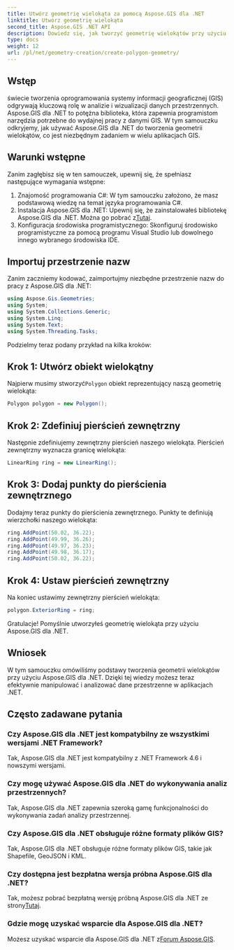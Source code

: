 ```yaml
---
title: Utwórz geometrię wielokąta za pomocą Aspose.GIS dla .NET
linktitle: Utwórz geometrię wielokąta
second_title: Aspose.GIS .NET API
description: Dowiedz się, jak tworzyć geometrię wielokątów przy użyciu Aspose.GIS dla .NET. Samouczek krok po kroku dla programistów .NET.
type: docs
weight: 12
url: /pl/net/geometry-creation/create-polygon-geometry/
---
```

## Wstęp
świecie tworzenia oprogramowania systemy informacji geograficznej (GIS) odgrywają kluczową rolę w analizie i wizualizacji danych przestrzennych. Aspose.GIS dla .NET to potężna biblioteka, która zapewnia programistom narzędzia potrzebne do wydajnej pracy z danymi GIS. W tym samouczku odkryjemy, jak używać Aspose.GIS dla .NET do tworzenia geometrii wielokątów, co jest niezbędnym zadaniem w wielu aplikacjach GIS.
## Warunki wstępne
Zanim zagłębisz się w ten samouczek, upewnij się, że spełniasz następujące wymagania wstępne:
1. Znajomość programowania C#: W tym samouczku założono, że masz podstawową wiedzę na temat języka programowania C#.
2.  Instalacja Aspose.GIS dla .NET: Upewnij się, że zainstalowałeś bibliotekę Aspose.GIS dla .NET. Można go pobrać z[Tutaj](https://releases.aspose.com/gis/net/).
3. Konfiguracja środowiska programistycznego: Skonfiguruj środowisko programistyczne za pomocą programu Visual Studio lub dowolnego innego wybranego środowiska IDE.

## Importuj przestrzenie nazw
Zanim zaczniemy kodować, zaimportujmy niezbędne przestrzenie nazw do pracy z Aspose.GIS dla .NET:
```csharp
using Aspose.Gis.Geometries;
using System;
using System.Collections.Generic;
using System.Linq;
using System.Text;
using System.Threading.Tasks;
```

Podzielmy teraz podany przykład na kilka kroków:
## Krok 1: Utwórz obiekt wielokątny
 Najpierw musimy stworzyć`Polygon` obiekt reprezentujący naszą geometrię wielokąta:
```csharp
Polygon polygon = new Polygon();
```
## Krok 2: Zdefiniuj pierścień zewnętrzny
Następnie zdefiniujemy zewnętrzny pierścień naszego wielokąta. Pierścień zewnętrzny wyznacza granicę wielokąta:
```csharp
LinearRing ring = new LinearRing();
```
## Krok 3: Dodaj punkty do pierścienia zewnętrznego
Dodajmy teraz punkty do pierścienia zewnętrznego. Punkty te definiują wierzchołki naszego wielokąta:
```csharp
ring.AddPoint(50.02, 36.22);
ring.AddPoint(49.99, 36.26);
ring.AddPoint(49.97, 36.23);
ring.AddPoint(49.98, 36.17);
ring.AddPoint(50.02, 36.22);
```
## Krok 4: Ustaw pierścień zewnętrzny
Na koniec ustawimy zewnętrzny pierścień wielokąta:
```csharp
polygon.ExteriorRing = ring;
```
Gratulacje! Pomyślnie utworzyłeś geometrię wielokąta przy użyciu Aspose.GIS dla .NET.

## Wniosek
W tym samouczku omówiliśmy podstawy tworzenia geometrii wielokątów przy użyciu Aspose.GIS dla .NET. Dzięki tej wiedzy możesz teraz efektywnie manipulować i analizować dane przestrzenne w aplikacjach .NET.
## Często zadawane pytania
### Czy Aspose.GIS dla .NET jest kompatybilny ze wszystkimi wersjami .NET Framework?
Tak, Aspose.GIS dla .NET jest kompatybilny z .NET Framework 4.6 i nowszymi wersjami.
### Czy mogę używać Aspose.GIS dla .NET do wykonywania analiz przestrzennych?
Tak, Aspose.GIS dla .NET zapewnia szeroką gamę funkcjonalności do wykonywania zadań analizy przestrzennej.
### Czy Aspose.GIS dla .NET obsługuje różne formaty plików GIS?
Tak, Aspose.GIS dla .NET obsługuje różne formaty plików GIS, takie jak Shapefile, GeoJSON i KML.
### Czy dostępna jest bezpłatna wersja próbna Aspose.GIS dla .NET?
 Tak, możesz pobrać bezpłatną wersję próbną Aspose.GIS dla .NET ze strony[Tutaj](https://releases.aspose.com/).
### Gdzie mogę uzyskać wsparcie dla Aspose.GIS dla .NET?
 Możesz uzyskać wsparcie dla Aspose.GIS dla .NET z[Forum Aspose.GIS](https://forum.aspose.com/c/gis/33).
